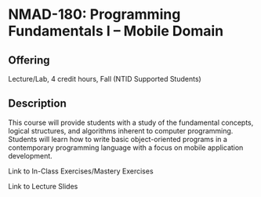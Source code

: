 # NMAD-180:  Programming Fundamentals I &ndash; Mobile Domain

## Offering

Lecture/Lab, 4 credit hours, Fall (NTID Supported Students)

## Description

This course will provide students with a study of the fundamental concepts, logical structures, and algorithms inherent to computer programming. Students will learn how to write basic object-oriented programs in a contemporary programming language with a focus on mobile application development.

Link to In-Class Exercises/Mastery Exercises

Link to Lecture Slides
